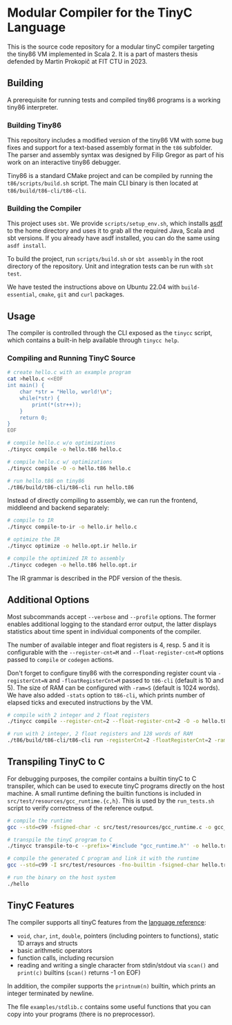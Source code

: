 # Modular Compiler for the TinyC Language

This is the source code repository for a modular tinyC compiler targeting the tiny86 VM implemented in Scala 2. It is a part of masters thesis defended by Martin Prokopič at FIT CTU in 2023.

## Building

A prerequisite for running tests and compiled tiny86 programs is a working tiny86 interpreter.

### Building Tiny86

This repository includes a modified version of the tiny86 VM with some bug fixes and support for a text-based assembly format in the `t86` subfolder. The parser and assembly syntax was designed by Filip Gregor as part of his work on an interactive tiny86 debugger.

Tiny86 is a standard CMake project and can be compiled by running the `t86/scripts/build.sh` script. The main CLI binary is then located at `t86/build/t86-cli/t86-cli`.

### Building the Compiler

This project uses `sbt`. We provide `scripts/setup_env.sh`, which installs [asdf](https://asdf-vm.com/) to the home directory and uses it to grab all the required Java, Scala and sbt versions. If you already have asdf installed, you can do the same using `asdf install`.

To build the project, run `scripts/build.sh` or `sbt assembly` in the root directory of the repository. Unit and integration tests can be run with `sbt test`.

We have tested the instructions above on Ubuntu 22.04 with `build-essential`, `cmake`, `git` and `curl` packages.

## Usage

The compiler is controlled through the CLI exposed as the `tinycc` script, which contains a built-in help available through `tinycc help`.

### Compiling and Running TinyC Source

```bash
# create hello.c with an example program
cat >hello.c <<EOF
int main() {
	char *str = "Hello, world!\n";
	while(*str) {
		print(*(str++));
	}
	return 0;
}
EOF

# compile hello.c w/o optimizations
./tinycc compile -o hello.t86 hello.c

# compile hello.c w/ optimizations
./tinycc compile -O -o hello.t86 hello.c

# run hello.t86 on tiny86
./t86/build/t86-cli/t86-cli run hello.t86
```

Instead of directly compiling to assembly, we can run the frontend, middleend and backend separately:

```bash
# compile to IR
./tinycc compile-to-ir -o hello.ir hello.c

# optimize the IR
./tinycc optimize -o hello.opt.ir hello.ir

# compile the optimized IR to assembly
./tinycc codegen -o hello.t86 hello.opt.ir
```

The IR grammar is described in the PDF version of the thesis.

## Additional Options

Most subcommands accept `--verbose` and `--profile` options. The former enables additional logging to the standard error output, the latter displays statistics about time spent in individual components of the compiler.

The number of available integer and float registers is 4, resp. 5 and it is configurable with the `--register-cnt=M` and `--float-register-cnt=M` options passed to `compile` or `codegen` actions. 

Don't forget to configure tiny86 with the corresponding register count via `-registerCnt=N` and `-floatRegisterCnt=M` passed to `t86-cli` (default is 10 and 5). The size of RAM can be configured with `-ram=S` (default is 1024 words). We have also added `-stats` option to `t86-cli`, which prints number of elapsed ticks and executed instructions by the VM.

```bash
# compile with 2 integer and 2 float registers
./tinycc compile --register-cnt=2 --float-register-cnt=2 -O -o hello.t86 hello.c

# run with 2 integer, 2 float registers and 128 words of RAM
./t86/build/t86-cli/t86-cli run -registerCnt=2 -floatRegisterCnt=2 -ram=128 -stats hello.t86
```

## Transpiling TinyC to C

For debugging purposes, the compiler contains a builtin tinyC to C transpiler, which can be used to execute tinyC programs directly on the host machine. A small runtime defining the builtin functions is included in `src/test/resources/gcc_runtime.{c,h}`. This is used by the `run_tests.sh` script to verify correctness of the reference output.

```bash
# compile the runtime
gcc --std=c99 -fsigned-char -c src/test/resources/gcc_runtime.c -o gcc_runtime.o

# transpile the tinyC program to C
./tinycc transpile-to-c --prefix='#include "gcc_runtime.h"' -o hello.transpiled.c hello.c

# compile the generated C program and link it with the runtime
gcc --std=c99 -I src/test/resources -fno-builtin -fsigned-char hello.transpiled.c gcc_runtime.o -o hello

# run the binary on the host system
./hello
```

## TinyC Features

The compiler supports all tinyC features from the [language reference](https://gitlab.fit.cvut.cz/NI-GEN/ni-gen-23/-/blob/main/LANGUAGE.md):

- `void`, `char`, `int`, `double`, pointers (including pointers to functions), static 1D arrays and structs
- basic arithmetic operators
- function calls, including recursion
- reading and writing a single character from stdin/stdout via `scan()` and `print(c)` builtins (`scan()` returns -1 on EOF)

In addition, the compiler supports the `printnum(n)` builtin, which prints an integer terminated by newline.

The file `examples/stdlib.c` contains some useful functions that you can copy into your programs (there is no preprocessor).
